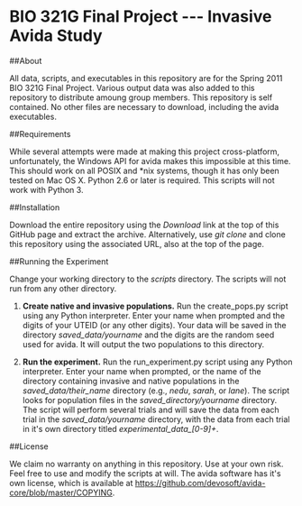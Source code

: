 # BIO 321G Final Project --- Invasive Avida Study

##About

All data, scripts, and executables in this repository are for the Spring 2011
BIO 321G Final Project. Various output data was also added to this repository
to distribute amoung group members. This repository is self contained. No other
files are necessary to download, including the avida executables. 

##Requirements

While several attempts were made at making this project cross-platform,
unfortunately, the Windows API for avida makes this impossible at this time.
This should work on all POSIX and \*nix systems, though it has only been tested
on Mac OS X. Python 2.6 or later is required. This scripts will not work with
Python 3. 

##Installation 

Download the entire repository using the _Download_ link at the top of this
GitHub page and extract the archive. Alternatively, use _git clone_ and clone
this repository using the associated URL, also at the top of the page.

##Running the Experiment

Change your working directory to the _scripts_ directory. The scripts will not
run from any other directory.

1. **Create native and invasive populations.**
    Run the create\_pops.py script using any Python interpreter.
    Enter your name when prompted and the digits of your UTEID (or any other
    digits). Your data will be saved in the directory *saved_data/yourname* and
    the digits are the random seed used for avida. It will output the two 
    populations to this directory.
    
2. **Run the experiment.**
    Run the run\_experiment.py script using any Python interpreter. Enter your
    name when prompted, or the name of the directory containing invasive and
    native populations in the *saved_data/their_name* directory (e.g., _nedu_,
    _sarah_, or _lane_). The script looks for population files in the
    *saved_directory/yourname* directory. The script will perform several trials
    and will save the data from each trial in the *saved_data/yourname* directory,
    with the data from each trial in it's own directory titled
    *experimental\_data\_[0-9]+*.

##License

We claim no warranty on anything in this repository. Use at your own risk. Feel 
free to use and modify the scripts at will. The avida software has it's own 
license, which is available at
https://github.com/devosoft/avida-core/blob/master/COPYING.
